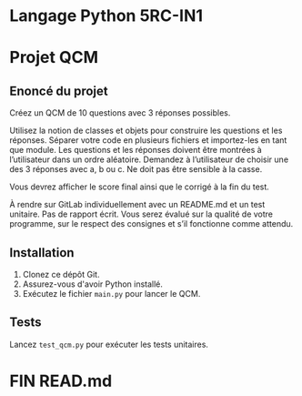 # Langage Python 5RC-IN1
# ########################################################################

# Projet QCM

## Enoncé du projet

Créez un QCM de 10 questions avec 3 réponses possibles.

Utilisez la notion de classes et objets pour construire les questions et les réponses.
Séparer votre code en plusieurs fichiers et importez-les en tant que module.
Les questions et les réponses doivent être montrées à l’utilisateur dans un ordre
aléatoire.
Demandez à l’utilisateur de choisir une des 3 réponses avec a, b ou c. Ne doit pas
être sensible à la casse.

Vous devrez afficher le score final ainsi que le corrigé à la fin du test.

À rendre sur GitLab individuellement avec un README.md et un test unitaire.
Pas de rapport écrit. Vous serez évalué sur la qualité de votre programme, sur le
respect des consignes et s’il fonctionne comme attendu.

## Installation

1. Clonez ce dépôt Git.
2. Assurez-vous d'avoir Python installé.
3. Exécutez le fichier `main.py` pour lancer le QCM.

## Tests

Lancez `test_qcm.py` pour exécuter les tests unitaires.

# FIN READ.md
# ########################################################################